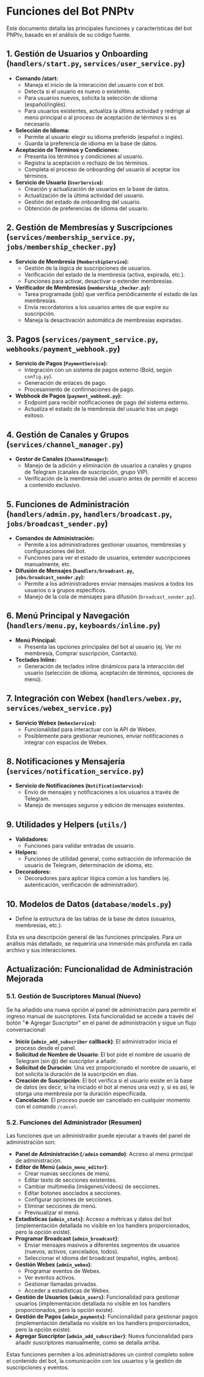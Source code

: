 # Funciones del Bot PNPtv

Este documento detalla las principales funciones y características del bot PNPtv, basado en el análisis de su código fuente.

## 1. Gestión de Usuarios y Onboarding (`handlers/start.py`, `services/user_service.py`)

*   **Comando /start:**
    *   Maneja el inicio de la interacción del usuario con el bot.
    *   Detecta si el usuario es nuevo o existente.
    *   Para usuarios nuevos, solicita la selección de idioma (español/inglés).
    *   Para usuarios existentes, actualiza la última actividad y redirige al menú principal o al proceso de aceptación de términos si es necesario.
*   **Selección de Idioma:**
    *   Permite al usuario elegir su idioma preferido (español o inglés).
    *   Guarda la preferencia de idioma en la base de datos.
*   **Aceptación de Términos y Condiciones:**
    *   Presenta los términos y condiciones al usuario.
    *   Registra la aceptación o rechazo de los términos.
    *   Completa el proceso de onboarding del usuario al aceptar los términos.
*   **Servicio de Usuario (`UserService`):**
    *   Creación y actualización de usuarios en la base de datos.
    *   Actualización de la última actividad del usuario.
    *   Gestión del estado de onboarding del usuario.
    *   Obtención de preferencias de idioma del usuario.

## 2. Gestión de Membresías y Suscripciones (`services/membership_service.py`, `jobs/membership_checker.py`)

*   **Servicio de Membresía (`MembershipService`):**
    *   Gestión de la lógica de suscripciones de usuarios.
    *   Verificación del estado de la membresía (activa, expirada, etc.).
    *   Funciones para activar, desactivar o extender membresías.
*   **Verificador de Membresías (`membership_checker.py`):**
    *   Tarea programada (job) que verifica periódicamente el estado de las membresías.
    *   Envía recordatorios a los usuarios antes de que expire su suscripción.
    *   Maneja la desactivación automática de membresías expiradas.

## 3. Pagos (`services/payment_service.py`, `webhooks/payment_webhook.py`)

*   **Servicio de Pagos (`PaymentService`):**
    *   Integración con un sistema de pagos externo (Bold, según `config.py`).
    *   Generación de enlaces de pago.
    *   Procesamiento de confirmaciones de pago.
*   **Webhook de Pagos (`payment_webhook.py`):**
    *   Endpoint para recibir notificaciones de pago del sistema externo.
    *   Actualiza el estado de la membresía del usuario tras un pago exitoso.

## 4. Gestión de Canales y Grupos (`services/channel_manager.py`)

*   **Gestor de Canales (`ChannelManager`):**
    *   Manejo de la adición y eliminación de usuarios a canales y grupos de Telegram (canales de suscripción, grupo VIP).
    *   Verificación de la membresía del usuario antes de permitir el acceso a contenido exclusivo.

## 5. Funciones de Administración (`handlers/admin.py`, `handlers/broadcast.py`, `jobs/broadcast_sender.py`)

*   **Comandos de Administración:**
    *   Permite a los administradores gestionar usuarios, membresías y configuraciones del bot.
    *   Funciones para ver el estado de usuarios, extender suscripciones manualmente, etc.
*   **Difusión de Mensajes (`handlers/broadcast.py`, `jobs/broadcast_sender.py`):**
    *   Permite a los administradores enviar mensajes masivos a todos los usuarios o a grupos específicos.
    *   Manejo de la cola de mensajes para difusión (`broadcast_sender.py`).

## 6. Menú Principal y Navegación (`handlers/menu.py`, `keyboards/inline.py`)

*   **Menú Principal:**
    *   Presenta las opciones principales del bot al usuario (ej. Ver mi membresía, Comprar suscripción, Contacto).
*   **Teclados Inline:**
    *   Generación de teclados inline dinámicos para la interacción del usuario (selección de idioma, aceptación de términos, opciones de menú).

## 7. Integración con Webex (`handlers/webex.py`, `services/webex_service.py`)

*   **Servicio Webex (`WebexService`):**
    *   Funcionalidad para interactuar con la API de Webex.
    *   Posiblemente para gestionar reuniones, enviar notificaciones o integrar con espacios de Webex.

## 8. Notificaciones y Mensajería (`services/notification_service.py`)

*   **Servicio de Notificaciones (`NotificationService`):**
    *   Envío de mensajes y notificaciones a los usuarios a través de Telegram.
    *   Manejo de mensajes seguros y edición de mensajes existentes.

## 9. Utilidades y Helpers (`utils/`)

*   **Validadores:**
    *   Funciones para validar entradas de usuario.
*   **Helpers:**
    *   Funciones de utilidad general, como extracción de información de usuario de Telegram, determinación de idioma, etc.
*   **Decoradores:**
    *   Decoradores para aplicar lógica común a los handlers (ej. autenticación, verificación de administrador).

## 10. Modelos de Datos (`database/models.py`)

*   Define la estructura de las tablas de la base de datos (usuarios, membresías, etc.).

Esta es una descripción general de las funciones principales. Para un análisis más detallado, se requeriría una inmersión más profunda en cada archivo y sus interacciones.



## Actualización: Funcionalidad de Administración Mejorada

### 5.1. Gestión de Suscriptores Manual (Nuevo)

Se ha añadido una nueva opción al panel de administración para permitir el ingreso manual de suscriptores. Esta funcionalidad se accede a través del botón "➕ Agregar Suscriptor" en el panel de administración y sigue un flujo conversacional:

*   **Inicio (`admin_add_subscriber` callback)**: El administrador inicia el proceso desde el panel.
*   **Solicitud de Nombre de Usuario**: El bot pide el nombre de usuario de Telegram (sin @) del suscriptor a añadir.
*   **Solicitud de Duración**: Una vez proporcionado el nombre de usuario, el bot solicita la duración de la suscripción en días.
*   **Creación de Suscripción**: El bot verifica si el usuario existe en la base de datos (es decir, si ha iniciado el bot al menos una vez) y, si es así, le otorga una membresía por la duración especificada.
*   **Cancelación**: El proceso puede ser cancelado en cualquier momento con el comando `/cancel`.

### 5.2. Funciones del Administrador (Resumen)

Las funciones que un administrador puede ejecutar a través del panel de administración son:

*   **Panel de Administración (`/admin` comando)**: Acceso al menú principal de administración.
*   **Editor de Menú (`admin_menu_editor`)**:
    *   Crear nuevas secciones de menú.
    *   Editar texto de secciones existentes.
    *   Cambiar multimedia (imágenes/videos) de secciones.
    *   Editar botones asociados a secciones.
    *   Configurar opciones de secciones.
    *   Eliminar secciones de menú.
    *   Previsualizar el menú.
*   **Estadísticas (`admin_stats`)**: Acceso a métricas y datos del bot (implementación detallada no visible en los handlers proporcionados, pero la opción existe).
*   **Programar Broadcast (`admin_broadcast`)**:
    *   Enviar mensajes masivos a diferentes segmentos de usuarios (nuevos, activos, cancelados, todos).
    *   Seleccionar el idioma del broadcast (español, inglés, ambos).
*   **Gestión Webex (`admin_webex`)**:
    *   Programar eventos de Webex.
    *   Ver eventos activos.
    *   Gestionar llamadas privadas.
    *   Acceder a estadísticas de Webex.
*   **Gestión de Usuarios (`admin_users`)**: Funcionalidad para gestionar usuarios (implementación detallada no visible en los handlers proporcionados, pero la opción existe).
*   **Gestión de Pagos (`admin_payments`)**: Funcionalidad para gestionar pagos (implementación detallada no visible en los handlers proporcionados, pero la opción existe).
*   **Agregar Suscriptor (`admin_add_subscriber`)**: Nueva funcionalidad para añadir suscriptores manualmente, como se detalla arriba.

Estas funciones permiten a los administradores un control completo sobre el contenido del bot, la comunicación con los usuarios y la gestión de suscripciones y eventos.

